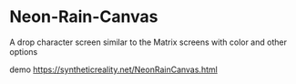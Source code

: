 # Neon-Rain-Canvas
A drop character screen similar to the Matrix screens with color and other options

demo
https://syntheticreality.net/NeonRainCanvas.html
